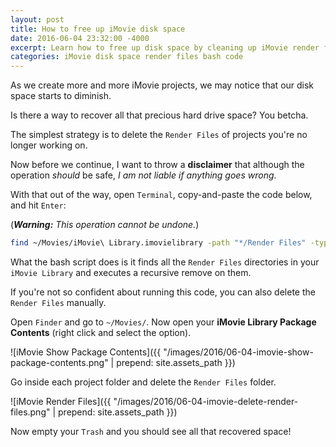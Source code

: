 ```yaml
---
layout: post
title: How to free up iMovie disk space
date: 2016-06-04 23:32:00 -4000
excerpt: Learn how to free up disk space by cleaning up iMovie render files.
categories: iMovie disk space render files bash code
---
```


As we create more and more iMovie projects, we may notice that our disk space starts to diminish.

Is there a way to recover all that precious hard drive space? You betcha.

The simplest strategy is to delete the `Render Files` of projects you're no longer working on.

Now before we continue, I want to throw a **disclaimer** that although the operation _should_ be safe, _I am not liable if anything goes wrong_.

With that out of the way, open `Terminal`, copy-and-paste the code below, and hit `Enter`:

(_**Warning:** This operation cannot be undone._)

```sh
find ~/Movies/iMovie\ Library.imovielibrary -path "*/Render Files" -type d -exec rm -r {} +
```

What the bash script does is it finds all the `Render Files` directories in your `iMovie Library` and executes a recursive remove on them.

If you're not so confident about running this code, you can also delete the `Render Files` manually.

Open `Finder` and go to `~/Movies/`. Now open your **iMovie Library Package Contents** (right click and select the option).

![iMovie Show Package Contents]({{ "/images/2016/06-04-imovie-show-package-contents.png" | prepend: site.assets_path }})

Go inside each project folder and delete the `Render Files` folder.

![iMovie Render Files]({{ "/images/2016/06-04-imovie-delete-render-files.png" | prepend: site.assets_path }})

Now empty your `Trash` and you should see all that recovered space!
